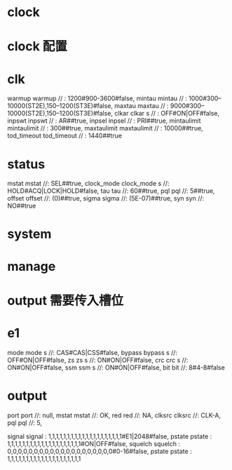 #  clock



#  clock 配置 
#  clk
warmup warmup // : 1200#900-3600#false,
mintau mintau // : 1000#300–10000(ST2E),150–1200(ST3E)#false,
maxtau maxtau // : 9000#300–10000(ST2E),150–1200(ST3E)#false,
clkar clkar s // : OFF#ON|OFF#false,
inpswt inpswt // : AR##true,
inpsel inpsel // : PRI##true,
mintaulimit mintaulimit // : 300##true,
maxtaulimit maxtaulimit // : 10000##true,
tod_timeout tod_timeout // : 1440##true
#  status
mstat  mstat  //: SEL##true,
clock_mode  clock_mode s  //: HOLD#ACQ|LOCK|HOLD#false,
tau  tau  //: 60##true,
pql  pql  //: 5##true,
offset  offset  //: (0)##true,
sigma  sigma  //: (5E-07)##true,
syn  syn  //: NO##true



# system



#  manage



#  output 需要传入槽位
#  e1
mode mode s //: CAS#CAS|CSS#false,
bypass bypass  s  //: OFF#ON|OFF#false,
zs zs s  //: ON#ON|OFF#false,
crc crc s  //: ON#ON|OFF#false,
ssm ssm s  //: ON#ON|OFF#false,
bit bit   //: 8#4-8#false
#  output
port port  //: null,
mstat mstat  //: OK,
red red  //: NA,
clksrc clksrc  //: CLK-A,
pql pql  //: 5,


signal signal : 1,1,1,1,1,1,1,1,1,1,1,1,1,1,1,1,1,1,1,1#E1|2048#false,
pstate pstate : 1,1,1,1,1,1,1,1,1,1,1,1,1,1,1,1,1,1,1,1#ON|OFF#false,
squelch squelch : 0,0,0,0,0,0,0,0,0,0,0,0,0,0,0,0,0,0,0,0#0-16#false,
pstate pstate : 1,1,1,1,1,1,1,1,1,1,1,1,1,1,1,1,1,1,1,1
